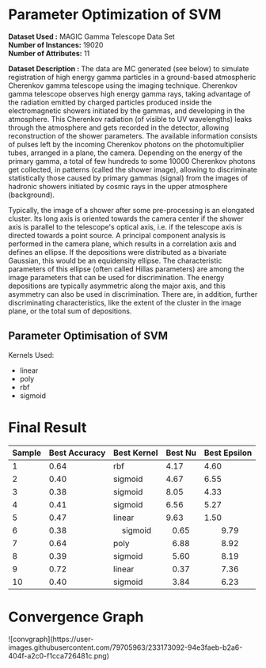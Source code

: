 # Parameter Optimization of SVM
<b>Dataset Used :</b> MAGIC Gamma Telescope Data Set <br>
<b>Number of Instances:</b> 19020 <br>
<b>Number of Attributes:</b> 11 <br>

<b>Dataset Description :</b>
The data are MC generated (see below) to simulate registration of high energy gamma particles in a ground-based atmospheric Cherenkov gamma telescope using the imaging technique. Cherenkov gamma telescope observes high energy gamma rays, taking advantage of the radiation emitted by charged particles produced inside the electromagnetic showers initiated by the gammas, and developing in the atmosphere. This Cherenkov radiation (of visible to UV wavelengths) leaks through the atmosphere and gets recorded in the detector, allowing reconstruction of the shower parameters. The available information consists of pulses left by the incoming Cherenkov photons on the photomultiplier tubes, arranged in a plane, the camera. Depending on the energy of the primary gamma, a total of few hundreds to some 10000 Cherenkov photons get collected, in patterns (called the shower image), allowing to discriminate statistically those caused by primary gammas (signal) from the images of hadronic showers initiated by cosmic rays in the upper atmosphere (background).

Typically, the image of a shower after some pre-processing is an elongated cluster. Its long axis is oriented towards the camera center if the shower axis is parallel to the telescope's optical axis, i.e. if the telescope axis is directed towards a point source. A principal component analysis is performed in the camera plane, which results in a correlation axis and defines an ellipse. If the depositions were distributed as a bivariate Gaussian, this would be an equidensity ellipse. The characteristic parameters of this ellipse (often called Hillas parameters) are among the image parameters that can be used for discrimination. The energy depositions are typically asymmetric along the major axis, and this asymmetry can also be used in discrimination. There are, in addition, further discriminating characteristics, like the extent of the cluster in the image plane, or the total sum of depositions.


<h2> Parameter Optimisation of SVM </h2>
Kernels Used:
<ul>
<li> linear </li>
<li> poly </li>
<li> rbf </li>
<li> sigmoid </li>
</ul>
<h1>Final Result</h1>
<table class="tg">
<thead>
  <tr>
    <th class="tg-jbod">Sample</th>
    <th class="tg-jbod">Best Accuracy</th>
    <th class="tg-jbod">Best Kernel</th>
    <th class="tg-jbod">Best Nu</th>
    <th class="tg-0r4h">Best Epsilon</th>
  </tr>
</thead>
<tbody>
  <tr>
    <td class="tg-0pky">1</td>
    <td class="tg-c3ow">0.64</td>
    <td class="tg-c3ow">rbf</td>
    <td class="tg-c3ow">4.17</td>
    <td class="tg-c3ow">4.60</td>
  </tr>
  <tr>
    <td class="tg-0pky">2</td>
    <td class="tg-c3ow">0.40</td>
    <td class="tg-c3ow">sigmoid</td>
    <td class="tg-c3ow">4.67</td>
    <td class="tg-c3ow">6.55</td>
  </tr>
  <tr>
    <td class="tg-0pky">3</td>
    <td class="tg-c3ow">0.38</td>
    <td class="tg-c3ow">sigmoid</td>
    <td class="tg-c3ow">8.05</td>
    <td class="tg-c3ow">4.33</td>
  </tr>
  <tr>
    <td class="tg-0pky">4</td>
    <td class="tg-c3ow">0.41</td>
    <td class="tg-c3ow">sigmoid</td>
    <td class="tg-c3ow">6.56</td>
    <td class="tg-c3ow">5.27</td>
  </tr>
  <tr>
    <td class="tg-0pky">5</td>
    <td class="tg-c3ow">0.47</td>
    <td class="tg-c3ow">linear</td>
    <td class="tg-c3ow">9.63</td>
    <td class="tg-c3ow">1.50</td>
  </tr>
  <tr>
    <td class="tg-0lax">6</td>
    <td class="tg-0lax">         0.38</td>
    <td class="tg-0lax">&nbsp;&nbsp;&nbsp;&nbsp;sigmoid</td>
    <td class="tg-0lax">&nbsp;&nbsp;&nbsp;0.65</td>
    <td class="tg-0lax">&nbsp;&nbsp;&nbsp;&nbsp;&nbsp;&nbsp;&nbsp;&nbsp;9.79</td>
  </tr>
  <tr>
    <td class="tg-0lax">7</td>
    <td class="tg-0lax">         0.64</td>
    <td class="tg-0lax">      poly</td>
    <td class="tg-0lax">&nbsp;&nbsp;&nbsp;6.88</td>
    <td class="tg-0lax">&nbsp;&nbsp;&nbsp;&nbsp;&nbsp;&nbsp;&nbsp;&nbsp;8.92</td>
  </tr>
  <tr>
    <td class="tg-0lax">8</td>
    <td class="tg-0lax">         0.39</td>
    <td class="tg-0lax">    sigmoid</td>
    <td class="tg-0lax">&nbsp;&nbsp;&nbsp;5.60</td>
    <td class="tg-0lax">&nbsp;&nbsp;&nbsp;&nbsp;&nbsp;&nbsp;&nbsp;&nbsp;8.19</td>
  </tr>
  <tr>
    <td class="tg-0lax">9</td>
    <td class="tg-0lax">         0.72</td>
    <td class="tg-0lax">     linear</td>
    <td class="tg-0lax">&nbsp;&nbsp;&nbsp;0.37</td>
    <td class="tg-0lax">&nbsp;&nbsp;&nbsp;&nbsp;&nbsp;&nbsp;&nbsp;&nbsp;7.36</td>
  </tr>
  <tr>
    <td class="tg-0lax">10</td>
    <td class="tg-0lax">         0.40</td>
    <td class="tg-0lax">    sigmoid</td>
    <td class="tg-0lax">&nbsp;&nbsp;&nbsp;3.84</td>
    <td class="tg-0lax">&nbsp;&nbsp;&nbsp;&nbsp;&nbsp;&nbsp;&nbsp;&nbsp;6.23</td>
  </tr>
</tbody>
</table>

<h1> Convergence Graph </h1>
![convgraph](https://user-images.githubusercontent.com/79705963/233173092-94e3faeb-b2a6-404f-a2c0-f1cca726481c.png)

